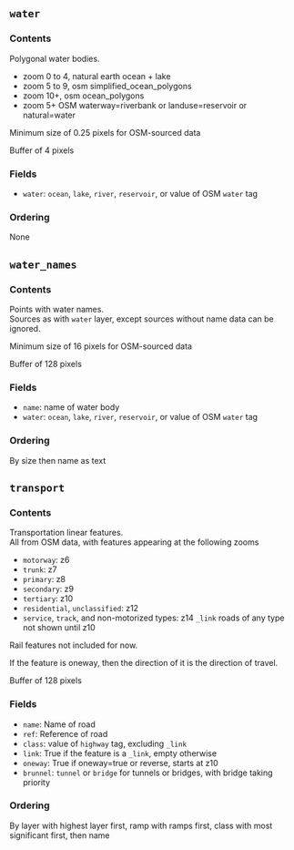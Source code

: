 ## `water`
### Contents
Polygonal water bodies.
- zoom 0 to 4, natural earth ocean + lake
- zoom 5 to 9, osm simplified_ocean_polygons
- zoom 10+, osm ocean_polygons
- zoom 5+  OSM waterway=riverbank or landuse=reservoir or natural=water

Minimum size of 0.25 pixels for OSM-sourced data

Buffer of 4 pixels

### Fields
- `water`: `ocean`, `lake`, `river`, `reservoir`, or value of OSM `water` tag
### Ordering
None

## `water_names`
### Contents
Points with water names.  
Sources as with `water` layer, except sources without name data can be ignored.

Minimum size of 16 pixels for OSM-sourced data

Buffer of 128 pixels

### Fields
- `name`: name of water body
- `water`: `ocean`, `lake`, `river`, `reservoir`, or value of OSM `water` tag
### Ordering
By size then name as text

## `transport`
### Contents
Transportation linear features.  
All from OSM data, with features appearing at the following zooms
* `motorway`: z6
* `trunk`: z7
* `primary`: z8
* `secondary`: z9
* `tertiary`: z10
* `residential`, `unclassified`: z12
* `service`, `track`, and non-motorized types: z14
`_link` roads of any type not shown until z10

Rail features not included for now.

If the feature is oneway, then the direction of it is the direction of travel.

Buffer of 128 pixels

### Fields
- `name`: Name of road
- `ref`: Reference of road
- `class`: value of `highway` tag, excluding `_link`
- `link`: True if the feature is a `_link`, empty otherwise
- `oneway`: True if oneway=true or reverse, starts at z10
- `brunnel`: `tunnel` or `bridge` for tunnels or bridges, with bridge taking priority

### Ordering
By layer with highest layer first, ramp with ramps first, class with most significant first, then name
